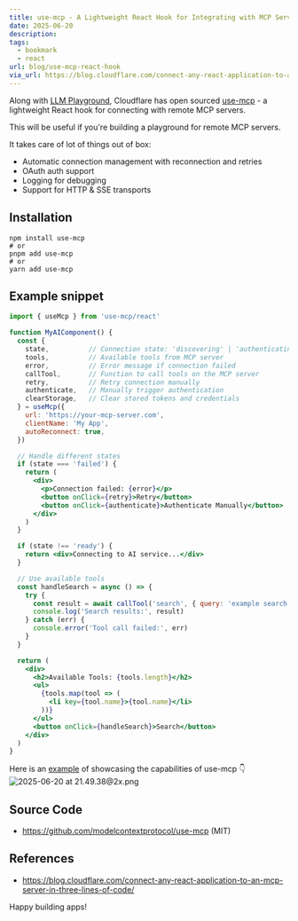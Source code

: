 ```yaml
---
title: use-mcp - A Lightweight React Hook for Integrating with MCP Servers
date: 2025-06-20
description: 
tags:
  - bookmark
  - react
url: blog/use-mcp-react-hook
via_url: https://blog.cloudflare.com/connect-any-react-application-to-an-mcp-server-in-three-lines-of-code/
---
```

Along with [LLM Playground](https://playground.ai.cloudflare.com/), Cloudflare has open sourced [use-mcp](https://github.com/modelcontextprotocol/use-mcp) - a lightweight React hook for connecting with remote MCP servers.

This will be useful if you're building a playground for remote MCP servers.

It takes care of lot of things out of box:
- Automatic connection management with reconnection and retries
- OAuth auth support
- Logging for debugging
- Support for HTTP & SSE transports

## Installation
```shell
npm install use-mcp
# or
pnpm add use-mcp
# or
yarn add use-mcp
```

## Example snippet
```jsx
import { useMcp } from 'use-mcp/react'

function MyAIComponent() {
  const {
    state,          // Connection state: 'discovering' | 'authenticating' | 'connecting' | 'loading' | 'ready' | 'failed'
    tools,          // Available tools from MCP server
    error,          // Error message if connection failed
    callTool,       // Function to call tools on the MCP server
    retry,          // Retry connection manually
    authenticate,   // Manually trigger authentication
    clearStorage,   // Clear stored tokens and credentials
  } = useMcp({
    url: 'https://your-mcp-server.com',
    clientName: 'My App',
    autoReconnect: true,
  })

  // Handle different states
  if (state === 'failed') {
    return (
      <div>
        <p>Connection failed: {error}</p>
        <button onClick={retry}>Retry</button>
        <button onClick={authenticate}>Authenticate Manually</button>
      </div>
    )
  }

  if (state !== 'ready') {
    return <div>Connecting to AI service...</div>
  }

  // Use available tools
  const handleSearch = async () => {
    try {
      const result = await callTool('search', { query: 'example search' })
      console.log('Search results:', result)
    } catch (err) {
      console.error('Tool call failed:', err)
    }
  }

  return (
    <div>
      <h2>Available Tools: {tools.length}</h2>
      <ul>
        {tools.map(tool => (
          <li key={tool.name}>{tool.name}</li>
        ))}
      </ul>
      <button onClick={handleSearch}>Search</button>
    </div>
  )
}
```

Here is an [example](https://inspector.use-mcp.dev/) of showcasing the capabilities of use-mcp 👇
![2025-06-20 at 21.49.38@2x.png](/images/2025-06-20-at-21.49.38-at-2x.png)

## Source Code
- https://github.com/modelcontextprotocol/use-mcp (MIT)
## References
- https://blog.cloudflare.com/connect-any-react-application-to-an-mcp-server-in-three-lines-of-code/

Happy building apps!